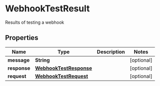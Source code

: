 

# WebhookTestResult

Results of testing a webhook
## Properties

Name | Type | Description | Notes
------------ | ------------- | ------------- | -------------
**message** | **String** |  |  [optional]
**response** | [**WebhookTestResponse**](WebhookTestResponse) |  |  [optional]
**request** | [**WebhookTestRequest**](WebhookTestRequest) |  |  [optional]



